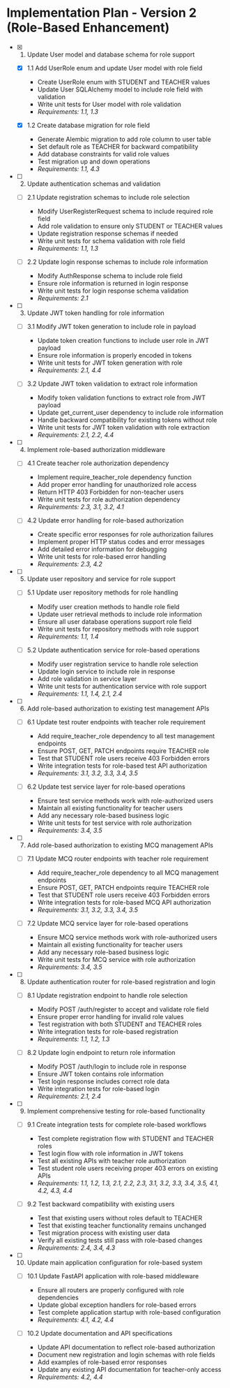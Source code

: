 # Implementation Plan - Version 2 (Role-Based Enhancement)

- [x] 1. Update User model and database schema for role support
  - [x] 1.1 Add UserRole enum and update User model with role field
    - Create UserRole enum with STUDENT and TEACHER values
    - Update User SQLAlchemy model to include role field with validation
    - Write unit tests for User model with role validation
    - _Requirements: 1.1, 1.3_

  - [x] 1.2 Create database migration for role field
    - Generate Alembic migration to add role column to user table
    - Set default role as TEACHER for backward compatibility
    - Add database constraints for valid role values
    - Test migration up and down operations
    - _Requirements: 1.1, 4.3_

- [ ] 2. Update authentication schemas and validation
  - [ ] 2.1 Update registration schemas to include role selection
    - Modify UserRegisterRequest schema to include required role field
    - Add role validation to ensure only STUDENT or TEACHER values
    - Update registration response schemas if needed
    - Write unit tests for schema validation with role field
    - _Requirements: 1.1, 1.3_

  - [ ] 2.2 Update login response schemas to include role information
    - Modify AuthResponse schema to include role field
    - Ensure role information is returned in login response
    - Write unit tests for login response schema validation
    - _Requirements: 2.1_

- [ ] 3. Update JWT token handling for role information
  - [ ] 3.1 Modify JWT token generation to include role in payload
    - Update token creation functions to include user role in JWT payload
    - Ensure role information is properly encoded in tokens
    - Write unit tests for JWT token generation with role
    - _Requirements: 2.1, 4.4_

  - [ ] 3.2 Update JWT token validation to extract role information
    - Modify token validation functions to extract role from JWT payload
    - Update get_current_user dependency to include role information
    - Handle backward compatibility for existing tokens without role
    - Write unit tests for JWT token validation with role extraction
    - _Requirements: 2.1, 2.2, 4.4_

- [ ] 4. Implement role-based authorization middleware
  - [ ] 4.1 Create teacher role authorization dependency
    - Implement require_teacher_role dependency function
    - Add proper error handling for unauthorized role access
    - Return HTTP 403 Forbidden for non-teacher users
    - Write unit tests for role authorization dependency
    - _Requirements: 2.3, 3.1, 3.2, 4.1_

  - [ ] 4.2 Update error handling for role-based authorization
    - Create specific error responses for role authorization failures
    - Implement proper HTTP status codes and error messages
    - Add detailed error information for debugging
    - Write unit tests for role-based error handling
    - _Requirements: 2.3, 4.2_

- [ ] 5. Update user repository and service for role support
  - [ ] 5.1 Update user repository methods for role handling
    - Modify user creation methods to handle role field
    - Update user retrieval methods to include role information
    - Ensure all user database operations support role field
    - Write unit tests for repository methods with role support
    - _Requirements: 1.1, 1.4_

  - [ ] 5.2 Update authentication service for role-based operations
    - Modify user registration service to handle role selection
    - Update login service to include role in response
    - Add role validation in service layer
    - Write unit tests for authentication service with role support
    - _Requirements: 1.1, 1.4, 2.1, 2.4_

- [ ] 6. Add role-based authorization to existing test management APIs
  - [ ] 6.1 Update test router endpoints with teacher role requirement
    - Add require_teacher_role dependency to all test management endpoints
    - Ensure POST, GET, PATCH endpoints require TEACHER role
    - Test that STUDENT role users receive 403 Forbidden errors
    - Write integration tests for role-based test API authorization
    - _Requirements: 3.1, 3.2, 3.3, 3.4, 3.5_

  - [ ] 6.2 Update test service layer for role-based operations
    - Ensure test service methods work with role-authorized users
    - Maintain all existing functionality for teacher users
    - Add any necessary role-based business logic
    - Write unit tests for test service with role authorization
    - _Requirements: 3.4, 3.5_

- [ ] 7. Add role-based authorization to existing MCQ management APIs
  - [ ] 7.1 Update MCQ router endpoints with teacher role requirement
    - Add require_teacher_role dependency to all MCQ management endpoints
    - Ensure POST, GET, PATCH endpoints require TEACHER role
    - Test that STUDENT role users receive 403 Forbidden errors
    - Write integration tests for role-based MCQ API authorization
    - _Requirements: 3.1, 3.2, 3.3, 3.4, 3.5_

  - [ ] 7.2 Update MCQ service layer for role-based operations
    - Ensure MCQ service methods work with role-authorized users
    - Maintain all existing functionality for teacher users
    - Add any necessary role-based business logic
    - Write unit tests for MCQ service with role authorization
    - _Requirements: 3.4, 3.5_

- [ ] 8. Update authentication router for role-based registration and login
  - [ ] 8.1 Update registration endpoint to handle role selection
    - Modify POST /auth/register to accept and validate role field
    - Ensure proper error handling for invalid role values
    - Test registration with both STUDENT and TEACHER roles
    - Write integration tests for role-based registration
    - _Requirements: 1.1, 1.2, 1.3_

  - [ ] 8.2 Update login endpoint to return role information
    - Modify POST /auth/login to include role in response
    - Ensure JWT token contains role information
    - Test login response includes correct role data
    - Write integration tests for role-based login
    - _Requirements: 2.1, 2.4_

- [ ] 9. Implement comprehensive testing for role-based functionality
  - [ ] 9.1 Create integration tests for complete role-based workflows
    - Test complete registration flow with STUDENT and TEACHER roles
    - Test login flow with role information in JWT tokens
    - Test all existing APIs with teacher role authorization
    - Test student role users receiving proper 403 errors on existing APIs
    - _Requirements: 1.1, 1.2, 1.3, 2.1, 2.2, 2.3, 3.1, 3.2, 3.3, 3.4, 3.5, 4.1, 4.2, 4.3, 4.4_

  - [ ] 9.2 Test backward compatibility with existing users
    - Test that existing users without roles default to TEACHER
    - Test that existing teacher functionality remains unchanged
    - Test migration process with existing user data
    - Verify all existing tests still pass with role-based changes
    - _Requirements: 2.4, 3.4, 4.3_

- [ ] 10. Update main application configuration for role-based system
  - [ ] 10.1 Update FastAPI application with role-based middleware
    - Ensure all routers are properly configured with role dependencies
    - Update global exception handlers for role-based errors
    - Test complete application startup with role-based configuration
    - _Requirements: 4.1, 4.2, 4.4_

  - [ ] 10.2 Update documentation and API specifications
    - Update API documentation to reflect role-based authorization
    - Document new registration and login schemas with role fields
    - Add examples of role-based error responses
    - Update any existing API documentation for teacher-only access
    - _Requirements: 4.2, 4.4_
